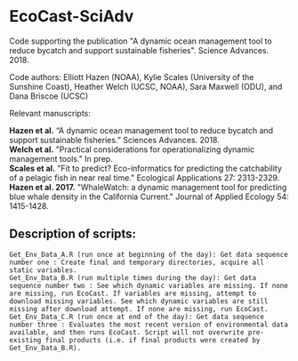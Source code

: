 # EcoCast-SciAdv
Code supporting the publication "A dynamic ocean management tool to reduce bycatch and support sustainable fisheries". Science Advances. 2018.

Code authors: Elliott Hazen (NOAA), Kylie Scales (University of the Sunshine Coast), Heather Welch (UCSC, NOAA), Sara Maxwell (ODU), and Dana Briscoe (UCSC)

Relevant manuscripts:

**Hazen et al.** “A dynamic ocean management tool to reduce bycatch and support sustainable fisheries.” Sciences Advances. 2018.  
**Welch et al.** "Practical considerations for operationalizing dynamic management tools." In prep.  
**Scales et al.** "Fit to predict? Eco-informatics for predicting the catchability of a pelagic fish in near real time." Ecological Applications 27: 2313-2329.  
**Hazen et al. 2017.** "WhaleWatch: a dynamic management tool for predicting blue whale density in the California Current." Journal of Applied Ecology 54: 1415-1428.  

## Description of scripts:

    Get_Env_Data_A.R (run once at beginning of the day): Get data sequence number one : Create final and temporary directories, acquire all static variables.
    Get_Env_Data_B.R (run multiple times during the day): Get data sequence number two : See which dynamic variables are missing. If none are missing, run EcoCast. If variables are missing, attempt to download missing variables. See which dynamic variables are still missing after download attempt. If none are missing, run EcoCast.
    Get_Env_Data_C.R (run once at end of the day): Get data sequence number three : Evaluates the most recent version of environmental data available, and then runs EcoCast. Script will not overwrite pre-existing final products (i.e. if final products were created by Get_Env_Data_B.R).

